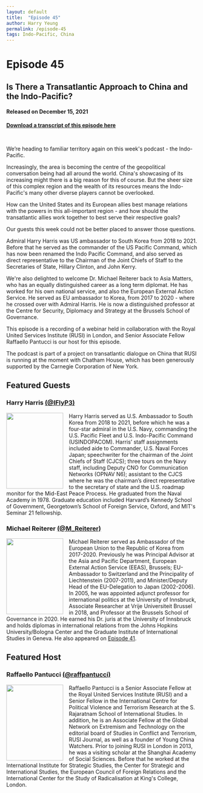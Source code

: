 ```yaml
---
layout: default
title:  "Episode 45"
author: Harry Yeung
permalink: /episode-45
tags: Indo-Pacific, China
---
```


<head>
  <meta name="twitter:card" content="summary" />
  <meta name="twitter:site" content="@AsiaMattersPod" />
  <meta name="twitter:title" content="Episode 45 | Is There a Transatlantic Approach to China and the Indo-Pacific?" />
  <meta name="twitter:description" content="We’re heading to familiar territory again on this week's podcast - the Indo-Pacific. Increasingly, the area is becoming the centre of the geopolitical conversation being had all around the world.  China's showcasing of its increasing might there is a big reason for this of course. But the sheer size of this complex region and the wealth of its resources means the Indo-Pacific's many other diverse players cannot be overlooked." />
  <meta name="twitter:image" content="https://user-images.githubusercontent.com/67763587/97117453-1b73b880-16c1-11eb-8dfb-30e8781bf66c.png" />

  <title>Episode 45 | Is There a Transatlantic Approach to China and the Indo-Pacific?</title>

  <meta name="description"
  content="We’re heading to familiar territory again on this week's podcast - the Indo-Pacific. Increasingly, the area is becoming the centre of the geopolitical conversation being had all around the world.  China's showcasing of its increasing might there is a big reason for this of course. But the sheer size of this complex region and the wealth of its resources means the Indo-Pacific's many other diverse players cannot be overlooked.">
</head>

# Episode 45
## Is There a Transatlantic Approach to China and the Indo-Pacific?
#### Released on December 15, 2021

<div id="buzzsprout-player-9725934"></div><script src="https://www.buzzsprout.com/699187/9725934-is-there-a-transatlantic-approach-to-china-and-the-indo-pacific.js?container_id=buzzsprout-player-9725934&player=small" type="text/javascript" charset="utf-8"></script>

[**Download a transcript of this episode here**](https://docs.google.com/document/d/1-hxVPIG1zRG_dt1tW9Lg284AMXEj1Bs_-6KVCVMCInc/export?format=pdf)

<br>

We’re heading to familiar territory again on this week's podcast - the Indo-Pacific.

Increasingly, the area is becoming the centre of the geopolitical conversation being had all around the world.  China's showcasing of its increasing might there is a big reason for this of course. But the sheer size of this complex region and the wealth of its resources means the Indo-Pacific's many other diverse players cannot be overlooked.

How can the United States and its European allies best manage relations with the powers in this all-important region - and how should the transatlantic allies work together to best serve their respective goals?

Our guests this week could not be better placed to answer those questions.

Admiral Harry Harris was US ambassador to South Korea from 2018 to 2021. Before that he served as the commander of the US Pacific Command, which has now been renamed the Indo Pacific Command, and also served as direct representative to the Chairman of the Joint Chiefs of Staff to the Secretaries of State, Hillary Clinton, and John Kerry.

We're also delighted to welcome Dr. Michael Reiterer back to Asia Matters, who has an equally distinguished career as a long term diplomat. He has worked for his own national service, and also the European External Action Service. He served as EU ambassador to Korea, from 2017 to 2020 - where he crossed over with Admiral Harris. He is now a distinguished professor at the Centre for Security, Diplomacy and Strategy at the Brussels School of Governance.

This episode is a recording of a webinar held in collaboration with the Royal United Services Institute (RUSI) in London, and Senior Associate Fellow Raffaello Pantucci is our host for this episode.

The podcast is part of a project on transatlantic dialogue on China that RUSI is running at the moment with Chatham House, which has been generously supported by the Carnegie Corporation of New York.

## Featured Guests

### Harry Harris [(@IFlyP3)](https://twitter.com/iflyp3)

<img src="https://user-images.githubusercontent.com/67763587/146306824-84083c50-a7bc-412b-8004-3692b6a8ad1a.png"
  style="width:150px;height:200px;margin-right:15px;"
  align="left" />
  <p>Harry Harris served as U.S. Ambassador to South Korea from 2018 to 2021, before which he was a four-star admiral in the U.S. Navy, commanding the U.S. Pacific Fleet and U.S. Indo-Pacific Command (USINDOPACOM). Harris’ staff assignments included aide to Commander, U.S. Naval Forces Japan; speechwriter for the chairman of the Joint Chiefs of Staff (CJCS); three tours on the Navy staff, including Deputy CNO for Communication Networks (OPNAV N6); assistant to the CJCS where he was the chairman’s direct representative to the secretary of state and the U.S. roadmap monitor for the Mid-East Peace Process. He graduated from the Naval Academy in 1978. Graduate education included Harvard’s Kennedy School of Government, Georgetown’s School of Foreign Service, Oxford, and MIT's Seminar 21 fellowship.</p>

### Michael Reiterer [(@M_Reiterer)](https://twitter.com/M_Reiterer)

<img src="https://user-images.githubusercontent.com/67763587/136637742-3ac3f044-6633-418d-b0cf-6d1a35e539bf.png"
  style="width:150px;height:200px;margin-right:15px;"
  align="left" />
  <p>Michael Reiterer served as Ambassador of the European Union to the Republic of Korea from 2017-2020. Previously he was Principal Advisor at the Asia and Pacific Department, European External Action Service (EEAS), Brussels; EU-Ambassador to Switzerland and the Principality of Liechtenstein (2007-2011), and Minister/Deputy Head of the EU-Delegation to Japan (2002-2006). In 2005, he was appointed adjunct professor for international politics at the University of Innsbruck, Associate Researcher at Vrije Universiteit Brussel in 2018, and Professor at the Brussels School of Governance in 2020. He earned his Dr. juris at the University of Innsbruck and holds diplomas in international relations from the Johns Hopkins University/Bologna Center and the Graduate Institute of International Studies in Geneva. He also appeared on <a href="/episode-41">Episode 41</a>.</p>

## Featured Host

### Raffaello Pantucci [(@raffpantucci)](https://twitter.com/raffpantucci)

<img src="https://user-images.githubusercontent.com/67763587/146307023-18f8528f-f4f0-4e88-833c-d9b746b2f120.png"
  style="width:150px;height:200px;margin-right:15px;"
  align="left" />
  <p>Raffaello Pantucci is a Senior Associate Fellow at the Royal United Services Institute (RUSI) and a Senior Fellow in the International Centre for Political Violence and Terrorism Research at the S. Rajaratnam School of International Studies. In addition, he is an Associate Fellow at the Global Network on Extremism and Technology on the editorial board of Studies in Conflict and Terrorism, RUSI Journal, as well as a founder of Young China Watchers. Prior to joining RUSI in London in 2013, he was a visiting scholar at the Shanghai Academy of Social Sciences. Before that he worked at the International Institute for Strategic Studies, the Center for Strategic and International Studies, the European Council of Foreign Relations and the International Center for the Study of Radicalisation at King's College, London.</p>
